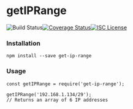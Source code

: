 # getIPRange

![Build Status](https://travis-ci.org/JoeScho/getIPRange.png?branch=master)[![Coverage Status](https://coveralls.io/repos/github/JoeScho/getIPRange/badge.svg?branch=master)](https://coveralls.io/github/JoeScho/getIPRange?branch=master)[![ISC License](https://img.shields.io/badge/license-ISC-blue.svg?style=flat-square)](https://github.com/JoeScho/getIPRange/blob/master/LICENSE)  

### Installation

`npm install --save get-ip-range`  

### Usage
  
```
const getIPRange = require('get-ip-range');

getIPRange('192.168.1.134/29');
// Returns an array of 6 IP addresses
```
